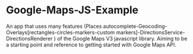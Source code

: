 Google-Maps-JS-Example
======================

An app that uses many features (Places autocomplete-Geocoding-Overlays[rectangles-circles-markers-custom markers]-DirectionsService-DirectionsRenderer ) of the Google Maps V3 javascript library. Aiming to be a starting point and reference to getting started with Google Maps API.

